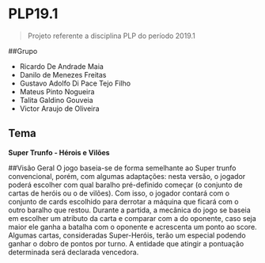 # PLP19.1
> Projeto referente a disciplina PLP do período 2019.1

##Grupo
- Ricardo De Andrade Maia
- Danilo de Menezes Freitas
- Gustavo Adolfo Di Pace Tejo Filho
- Mateus Pinto Nogueira
- Talita Galdino Gouveia
- Victor Araujo de Oliveira

## Tema
**Super Trunfo - Hérois e Vilões**

##Visão Geral
O jogo baseia-se de forma semelhante ao Super trunfo convencional, porém, com algumas adaptações: nesta versão, o jogador poderá escolher com qual baralho pré-definido começar (o conjunto de cartas de heróis ou o de vilões). Com isso, o jogador contará com o conjunto de cards escolhido para derrotar a máquina que ficará com o outro baralho que restou. Durante a partida, a mecânica do jogo se baseia em escolher um atributo da carta e comparar com a do oponente, caso seja maior ele ganha a batalha com o oponente e acrescenta um ponto ao score. Algumas cartas, consideradas Super-Heróis, terão um especial podendo ganhar o dobro de pontos por turno. A entidade que atingir a pontuação determinada será declarada vencedora.

